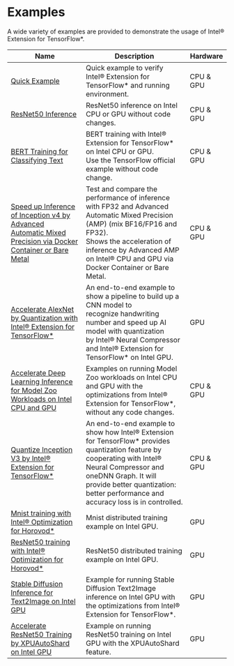 # Examples

A wide variety of examples are provided to demonstrate the usage of Intel® Extension for TensorFlow*. 

|Name|Description|Hardware|
|-|-|-|
|[Quick Example](quick_example.html)|Quick example to verify Intel® Extension for TensorFlow* and running environment.|CPU & GPU|
|[ResNet50 Inference](./infer_resnet50/README.html)|ResNet50 inference on Intel CPU or GPU without code changes.|CPU & GPU|
|[BERT Training for Classifying Text](./train_bert/README.html)|BERT training with Intel® Extension for TensorFlow* on Intel CPU or GPU.<br>Use the TensorFlow official example without code change.|CPU & GPU|
|[Speed up Inference of Inception v4 by Advanced Automatic Mixed Precision via Docker Container or Bare Metal](./infer_inception_v4_amp/README.html)|Test and compare the performance of inference with FP32 and Advanced Automatic Mixed Precision (AMP) (mix BF16/FP16 and FP32).<br>Shows the acceleration of inference by Advanced AMP on Intel® CPU and GPU via Docker Container or Bare Metal.|CPU & GPU|
|[Accelerate AlexNet by Quantization with Intel® Extension for TensorFlow*](./accelerate_alexnet_by_quantization/README.html)| An end-to-end example to show a pipeline to build up a CNN model to <br>recognize handwriting number and speed up AI model with quantization <br>by Intel® Neural Compressor and Intel® Extension for TensorFlow* on Intel GPU.|GPU|
|[Accelerate Deep Learning Inference for Model Zoo Workloads on Intel CPU and GPU](./model_zoo_example/README.html)|Examples on running Model Zoo workloads on Intel CPU and GPU with the optimizations from Intel® Extension for TensorFlow*, without any code changes.|CPU & GPU|
|[Quantize Inception V3 by Intel® Extension for TensorFlow*](./quantize_inception_v3/README.html)|An end-to-end example to show how Intel® Extension for TensorFlow* provides quantization feature by cooperating with Intel® Neural Compressor and oneDNN Graph. It will provide better quantization: better performance and accuracy loss is in controlled.|CPU & GPU|
|[Mnist training with Intel® Optimization for Horovod*](./train_horovod/mnist/README.html)|Mnist distributed training example on Intel GPU. |GPU|
|[ResNet50 training with Intel® Optimization for Horovod*](./train_horovod/resnet50/README.html)|ResNet50 distributed training example on Intel GPU. |GPU|
|[Stable Diffusion Inference for Text2Image on Intel GPU](./stable_diffussion_inference/README.html)|Example for running Stable Diffusion Text2Image inference on Intel GPU with the optimizations from Intel® Extension for TensorFlow*. |GPU|
|[Accelerate ResNet50 Training by XPUAutoShard on Intel GPU](./train_resnet50_with_autoshard/README.html)|Example on running ResNet50 training on Intel GPU with the XPUAutoShard feature. |GPU|
